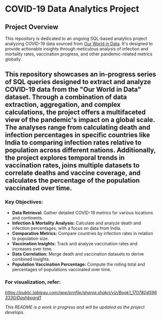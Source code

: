 # COVID-19 Data Analytics Project

## Project Overview
This repository is dedicated to an ongoing SQL-based analytics project analyzing COVID-19 data sourced from [Our World in Data](https://ourworldindata.org/covid-deaths). It's designed to provide actionable insights through meticulous analysis of infection and mortality rates, vaccination progress, and other pandemic-related metrics globally.

## This repository showcases an in-progress series of SQL queries designed to extract and analyze COVID-19 data from the "Our World in Data" dataset. Through a combination of data extraction, aggregation, and complex calculations, the project offers a multifaceted view of the pandemic's impact on a global scale. The analyses range from calculating death and infection percentages in specific countries like India to comparing infection rates relative to population across different nations. Additionally, the project explores temporal trends in vaccination rates, joins multiple datasets to correlate deaths and vaccine coverage, and calculates the percentage of the population vaccinated over time.

### Key Objectives:
- **Data Retrieval:** Gather detailed COVID-19 metrics for various locations and continents.
- **Infection & Mortality Analysis:** Calculate and analyze death and infection percentages, with a focus on data from India.
- **Comparative Metrics:** Compare countries by infection rates in relation to population size.
- **Vaccination Insights:** Track and analyze vaccination rates and increases over time.
- **Data Correlation:** Merge death and vaccination datasets to derive combined insights.
- **Population Vaccination Percentage:** Compute the rolling total and percentages of populations vaccinated over time.

### For visualization, refer: 
_https://public.tableau.com/app/profile/shania.shakri/viz/Book1_17078045963330/Dashboard1_


_This README is a work in progress and will be updated as the project develops._
